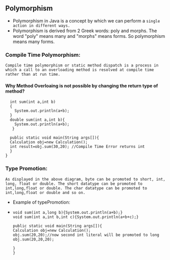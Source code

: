 ## Polymorphism

- Polymorphism in Java is a concept by which we can perform a `single action in different ways.`
- Polymorphism is derived from 2 Greek words: poly and morphs. The word "poly" means many and "morphs" means forms. So polymorphism means many forms.

### Compile Time Polymorphism:

`Compile time polymorphism or static method dispatch is a process in which a call to an overloading method is resolved at compile time rather than at run time.`

#### Why Method Overloaing is not possible by changing the return type of method?

```class Calculation{
  int sum(int a,int b)
  {
    System.out.println(a+b);
  }
  double sum(int a,int b){
    System.out.println(a+b);
   }

  public static void main(String args[]){
  Calculation obj=new Calculation();
  int result=obj.sum(30,20); //Compile Time Error returns int
  }
}
```

### Type Promotion:

`As displayed in the above diagram, byte can be promoted to short, int, long, float or double. The short datatype can be promoted to int,long,float or double. The char datatype can be promoted to int,long,float or double and so on. `

- Example of typePromotion:
- ```class Calculation{
  void sum(int a,long b){System.out.println(a+b);}
  void sum(int a,int b,int c){System.out.println(a+b+c);}

  public static void main(String args[]){
  Calculation obj=new Calculation();
  obj.sum(20,20);//now second int literal will be promoted to long
  obj.sum(20,20,20);

  }
  }
  ```
